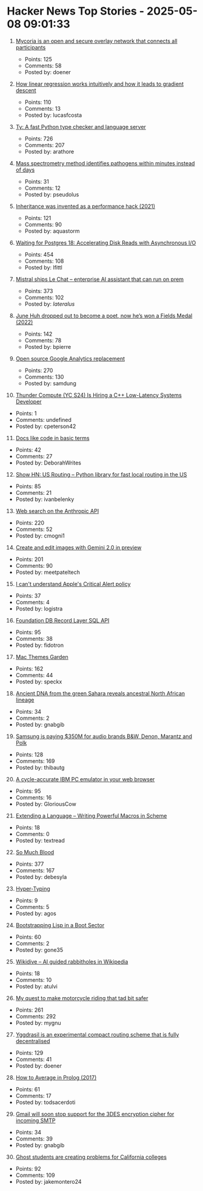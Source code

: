 # Hacker News Top Stories - 2025-05-08 09:01:33

1. [Mycoria is an open and secure overlay network that connects all participants](https://mycoria.org/)
   - Points: 125
   - Comments: 58
   - Posted by: doener

2. [How linear regression works intuitively and how it leads to gradient descent](https://briefer.cloud/blog/posts/least-squares/)
   - Points: 110
   - Comments: 13
   - Posted by: lucasfcosta

3. [Ty: A fast Python type checker and language server](https://github.com/astral-sh/ty)
   - Points: 726
   - Comments: 207
   - Posted by: arathore

4. [Mass spectrometry method identifies pathogens within minutes instead of days](https://phys.org/news/2025-05-mass-spectrometry-method-pathogens-minutes.html)
   - Points: 31
   - Comments: 12
   - Posted by: pseudolus

5. [Inheritance was invented as a performance hack (2021)](https://catern.com/inheritance.html)
   - Points: 121
   - Comments: 90
   - Posted by: aquastorm

6. [Waiting for Postgres 18: Accelerating Disk Reads with Asynchronous I/O](https://pganalyze.com/blog/postgres-18-async-io)
   - Points: 454
   - Comments: 108
   - Posted by: lfittl

7. [Mistral ships Le Chat – enterprise AI assistant that can run on prem](https://mistral.ai/news/le-chat-enterprise)
   - Points: 373
   - Comments: 102
   - Posted by: _lateralus_

8. [June Huh dropped out to become a poet, now he’s won a Fields Medal (2022)](https://www.quantamagazine.org/june-huh-high-school-dropout-wins-the-fields-medal-20220705/)
   - Points: 142
   - Comments: 78
   - Posted by: bpierre

9. [Open source Google Analytics replacement](https://github.com/rybbit-io/rybbit)
   - Points: 270
   - Comments: 130
   - Posted by: samdung

10. [Thunder Compute (YC S24) Is Hiring a C++ Low-Latency Systems Developer](https://www.ycombinator.com/companies/thunder-compute/jobs/6nKTbsu-systems-engineer)
   - Points: 1
   - Comments: undefined
   - Posted by: cpeterson42

11. [Docs like code in basic terms](https://deborahwrites.com/blog/docs-like-code-basic-intro/)
   - Points: 42
   - Comments: 27
   - Posted by: DeborahWrites

12. [Show HN: US Routing – Python library for fast local routing in the US](https://github.com/ivanbelenky/us-routing)
   - Points: 85
   - Comments: 21
   - Posted by: ivanbelenky

13. [Web search on the Anthropic API](https://www.anthropic.com/news/web-search-api)
   - Points: 220
   - Comments: 52
   - Posted by: cmogni1

14. [Create and edit images with Gemini 2.0 in preview](https://developers.googleblog.com/en/generate-images-gemini-2-0-flash-preview/)
   - Points: 201
   - Comments: 90
   - Posted by: meetpateltech

15. [I can't understand Apple's Critical Alert policy](https://jhan.bearblog.dev/i-cant-understand-apples-critical-alert-policy/)
   - Points: 37
   - Comments: 4
   - Posted by: logistra

16. [Foundation DB Record Layer SQL API](https://foundationdb.github.io/fdb-record-layer/SQL_Reference.html)
   - Points: 95
   - Comments: 38
   - Posted by: fidotron

17. [Mac Themes Garden](https://damien.zone/introducing-mac-themes-garden/)
   - Points: 162
   - Comments: 44
   - Posted by: speckx

18. [Ancient DNA from the green Sahara reveals ancestral North African lineage](https://www.nature.com/articles/s41586-025-08793-7)
   - Points: 34
   - Comments: 2
   - Posted by: gnabgib

19. [Samsung is paying $350M for audio brands B&W, Denon, Marantz and Polk](https://www.engadget.com/audio/samsung-is-paying-350-million-for-audio-brands-bowers--wilkins-denon-marantz-and-polk-131514754.html)
   - Points: 128
   - Comments: 169
   - Posted by: thibautg

20. [A cycle-accurate IBM PC emulator in your web browser](https://martypc.net/?mount=fd:0:Area%205150%20(Compo%20Version).img)
   - Points: 95
   - Comments: 16
   - Posted by: GloriousCow

21. [Extending a Language – Writing Powerful Macros in Scheme](https://mnieper.github.io/scheme-macros/README.html)
   - Points: 18
   - Comments: 0
   - Posted by: textread

22. [So Much Blood](https://dynomight.net/blood/)
   - Points: 377
   - Comments: 167
   - Posted by: debesyla

23. [Hyper-Typing](https://pscanf.com/s/341/)
   - Points: 9
   - Comments: 5
   - Posted by: agos

24. [Bootstrapping Lisp in a Boot Sector](https://github.com/jart/sectorlisp)
   - Points: 60
   - Comments: 2
   - Posted by: gone35

25. [Wikidive – AI guided rabbitholes in Wikipedia](https://wikidive.tulv.in/)
   - Points: 18
   - Comments: 10
   - Posted by: atulvi

26. [My quest to make motorcycle riding that tad bit safer](https://gill.net.in/posts/my-quest-to-make-motorcycle-riding-safer/)
   - Points: 261
   - Comments: 292
   - Posted by: mygnu

27. [Yggdrasil is an experimental compact routing scheme that is fully decentralised](https://yggdrasil-network.github.io/about.html)
   - Points: 129
   - Comments: 41
   - Posted by: doener

28. [How to Average in Prolog (2017)](https://storytotell.org/how-to-average-in-prolog)
   - Points: 61
   - Comments: 17
   - Posted by: todsacerdoti

29. [Gmail will soon stop support for the 3DES encryption cipher for incoming SMTP](https://workspaceupdates.googleblog.com/2025/05/update-for-gmail-support-for-the-3des-encryption-cipher-for-incoming-smtp-connections.html)
   - Points: 34
   - Comments: 39
   - Posted by: gnabgib

30. [Ghost students are creating problems for California colleges](https://www.sfgate.com/bayarea/article/ghost-students-creating-problem-calif-colleges-20311708.php)
   - Points: 92
   - Comments: 109
   - Posted by: jakemontero24

